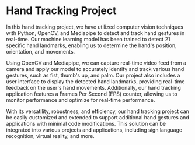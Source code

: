 # Hand Tracking Project
In this hand tracking project, we have utilized computer vision techniques with Python, OpenCV, and Mediapipe to detect and track hand gestures in real-time. Our machine learning model has been trained to detect 21 specific hand landmarks, enabling us to determine the hand's position, orientation, and movements.

Using OpenCV and Mediapipe, we can capture real-time video feed from a camera and apply our model to accurately identify and track various hand gestures, such as fist, thumb's up, and palm. Our project also includes a user interface to display the detected hand landmarks, providing real-time feedback on the user's hand movements. Additionally, our hand tracking application features a Frames Per Second (FPS) counter, allowing us to monitor performance and optimize for real-time performance.

With its versatility, robustness, and efficiency, our hand tracking project can be easily customized and extended to support additional hand gestures and applications with minimal code modifications. This solution can be integrated into various projects and applications, including sign language recognition, virtual reality, and more.
